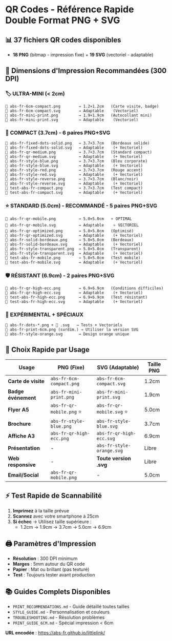 # QR Codes - Référence Rapide Double Format PNG + SVG

## 📊 37 fichiers QR codes disponibles
- **18 PNG** (bitmap - impression fixe) + **19 SVG** (vectoriel - adaptable)

## 📏 Dimensions d'Impression Recommandées (300 DPI)

### 🏷️ **ULTRA-MINI** (< 2cm)
```
📄 abs-fr-6cm-compact.png        → 1.2×1.2cm   (Carte visite, badge)
🎨 abs-fr-6cm-compact.svg        → Adaptable    (Vectoriel)
📄 abs-fr-mini-print.png         → 1.9×1.9cm   (Autocollant mini)  
🎨 abs-fr-mini-print.svg         → Adaptable    (Vectoriel)
```

### 📑 **COMPACT** (3.7cm) - 6 paires PNG+SVG
```
📄 abs-fr-fixed-dots-solid.png   → 3.7×3.7cm   (Bordeaux solide)
🎨 abs-fr-fixed-dots-solid.svg   → Adaptable    (+ Vectoriel)
📄 abs-fr-qr-medium.png          → 3.7×3.7cm   (Standard compact)
🎨 abs-fr-qr-medium.svg          → Adaptable    (+ Vectoriel)
📄 abs-fr-style-blue.png         → 3.7×3.7cm   (Bleu corporate)
🎨 abs-fr-style-blue.svg         → Adaptable    (+ Vectoriel)
📄 abs-fr-style-red.png          → 3.7×3.7cm   (Rouge accent)
🎨 abs-fr-style-red.svg          → Adaptable    (+ Vectoriel)
📄 abs-fr-style-reverse.png      → 3.7×3.7cm   (Blanc/noir)
🎨 abs-fr-style-reverse.svg      → Adaptable    (+ Vectoriel)
📄 test-abs-fr-compact.png       → 3.7×3.7cm   (Test compact)
🎨 test-abs-fr-compact.svg       → Adaptable    (+ Vectoriel)
```

### ⭐ **STANDARD** (5.0cm) - RECOMMANDÉ - 5 paires PNG+SVG
```
📄 abs-fr-qr-mobile.png          → 5.0×5.0cm   ⭐ OPTIMAL
🎨 abs-fr-qr-mobile.svg          → Adaptable    ⭐ VECTORIEL
📄 abs-fr-qr-optimized.png       → 5.0×5.0cm   (Optimisé)
🎨 abs-fr-qr-optimized.svg       → Adaptable    (+ Vectoriel)
📄 abs-fr-solid-bordeaux.png     → 5.0×5.0cm   (Bordeaux)
🎨 abs-fr-solid-bordeaux.svg     → Adaptable    (+ Vectoriel)
📄 abs-fr-style-transparent.png  → 5.0×5.0cm   (Transparent)
🎨 abs-fr-style-transparent.svg  → Adaptable    (+ Vectoriel)
📄 test-abs-fr-mobile.png        → 5.0×5.0cm   (Test mobile)
🎨 test-abs-fr-mobile.svg        → Adaptable    (+ Vectoriel)
```

### 🛡️ **RÉSISTANT** (6.9cm) - 2 paires PNG+SVG
```
📄 abs-fr-qr-high-ecc.png        → 6.9×6.9cm   (Conditions difficiles)
🎨 abs-fr-qr-high-ecc.svg        → Adaptable    (+ Vectoriel)
📄 test-abs-fr-high-ecc.png      → 6.9×6.9cm   (Test résistant)
🎨 test-abs-fr-high-ecc.svg      → Adaptable    (+ Vectoriel)
```

### 🧪 **EXPÉRIMENTAL** + **SPÉCIAUX**
```
📄 abs-fr-dots-*.png + 🎨 .svg   → Tests + Vectoriels
📄 abs-fr-print-6cm.png (surdim.) → Utiliser la version SVG
🎨 abs-fr-style-orange.svg       → Design orange unique
```

## 🎯 Choix Rapide par Usage

| **Usage** | **PNG (Fixe)** | **SVG (Adaptable)** | **Taille PNG** |
|-----------|----------------|---------------------|----------------|
| **Carte de visite** | `abs-fr-6cm-compact.png` | `abs-fr-6cm-compact.svg` | 1.2cm |
| **Badge événement** | `abs-fr-mini-print.png` | `abs-fr-mini-print.svg` | 1.9cm |
| **Flyer A5** | `abs-fr-qr-mobile.png` ⭐ | `abs-fr-qr-mobile.svg` ⭐ | 5.0cm |
| **Brochure** | `abs-fr-style-blue.png` | `abs-fr-style-blue.svg` | 3.7cm |
| **Affiche A3** | `abs-fr-qr-high-ecc.png` | `abs-fr-qr-high-ecc.svg` | 6.9cm |
| **Présentation** | - | `abs-fr-style-orange.svg` | Libre |
| **Web responsive** | - | **Toute version .svg** | Libre |
| **Email/Social** | `abs-fr-qr-mobile.png` | - | 5.0cm |

## ⚡ Test Rapide de Scannabilité

1. **Imprimez** à la taille prévue
2. **Scannez** avec votre smartphone à 25cm
3. **Si échec** → Utilisez taille supérieure :
   - 1.2cm → 1.9cm → 3.7cm → 5.0cm → 6.9cm

## 🖨️ Paramètres d'Impression

- **Résolution** : 300 DPI minimum
- **Marges** : 5mm autour du QR code  
- **Papier** : Mat ou brillant (pas texturé)
- **Test** : Toujours tester avant production

## 📚 Guides Complets Disponibles

- `PRINT_RECOMMENDATIONS.md` - Guide détaillé toutes tailles
- `STYLE_GUIDE.md` - Personnalisation et couleurs
- `TROUBLESHOOTING.md` - Résolution problèmes
- `PRINT_GUIDE_6CM.md` - Spécial impression < 6cm

**URL encodée** : https://abs-fr.github.io/littlelink/
